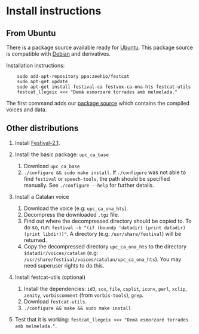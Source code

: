 # Install instructions
## From Ubuntu

There is a package source available ready for [Ubuntu](http://www.ubuntu.com).
This package source is compatible with [Debian](http://www.debian.org) and derivatives.

Installation instructions:

        sudo add-apt-repository ppa:zeehio/festcat
        sudo apt-get update
        sudo apt-get install festival-ca festvox-ca-ona-hts festcat-utils
        festcat_llegeix <<< "Demà esmorzaré torrades amb melmelada."

The first command adds our [package source](https://launchpad.net/~zeehio/+archive/festcat)
which contains the compiled voices and data.

## Other distributions

1. Install [Festival-2.1](http://www.cstr.ed.ac.uk/projects/festival/).
2. Install the basic package: `upc_ca_base`
   1. Download `upc_ca_base`
   2. `./configure && sudo make install`. If `./configure` was not able to find  `festival` or `speech-tools`, the path should be specified manually. See `./configure --help` for further details.

3. Install a Catalan voice
   1. Download the voice (e.g: `upc_ca_ona_hts`).
   2. Decompress the downloaded `.tgz` file.
   3. Find out where the decompressed directory should be copied to. To do so, run: `festival -b "(if (boundp 'datadir) (print datadir) (print libdir))"`. A directory (e.g: `/usr/share/festival`) will be returned.
   4. Copy the decompressed directory `upc_ca_ona_hts` to the directory `$datadir/voices/catalan` (e.g: `/usr/share/festival/voices/catalan/upc_ca_ona_hts`). You may need superuser rights to do this.
4. Install  festcat-utils (optional)
   1. Install the dependencies: `id3`, `sox`, `file`, `csplit`, `iconv`, `perl`, `xclip`, `zenity`, `vorbiscomment` (from `vorbis-tools`), `grep`.
   2. Download `festcat-utils`.
   3. `./configure && make && sudo make install`
5. Test that it is working: `festcat_llegeix <<< "Demà esmorzaré torrades amb melmelada."`.

